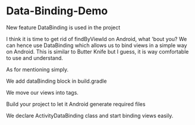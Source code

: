# Data-Binding-Demo
New feature DataBinding is used in the project


I think it is time to get rid of findByViewId on Android, what 'bout you? We can hence use DataBinding which allows us to bind views in a simple way on Android. This is similar to Butter Knife but I guess, it is way comfortable to use and understand.


As for mentioning simply.


We add dataBinding block in build.gradle

We move our views into <layout> tags.
  
Build your project to let it Android generate required files

We declare ActivityDataBinding class and start binding views easily.
